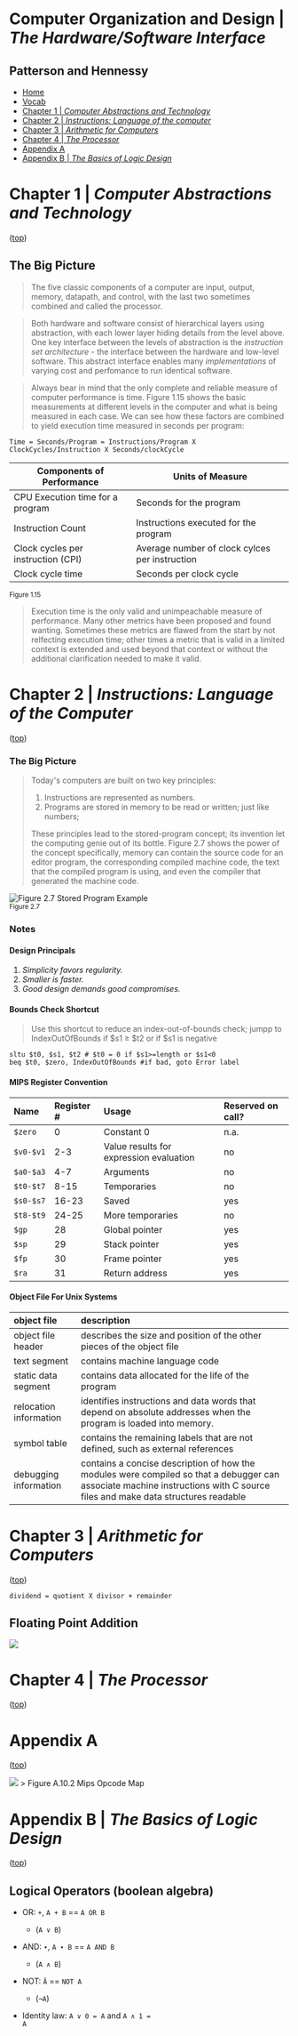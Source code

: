 # Computer Organization and Design | *The Hardware/Software Interface*
## Patterson and Hennessy
- [Home](/README.md#async-table-of-contents)
- [Vocab](#vocab)
- [Chapter 1 | *Computer Abstractions and Technology*](#Chapter-1--Computer-Abstractions-and-Technology)
- [Chapter 2 | *Instructions: Language of the computer*](#Chapter-2--Instructions-Language-of-the-computer)
- [Chapter 3 | *Arithmetic for Computers*](#Chapter-3--arithmetic-for-computers)
- [Chapter 4 | *The Processor*](#Chapter-4--the-processor)
- [Appendix A](#Appendix-a)
- [Appendix B | *The Basics of Logic Design*](#Appendix-b--the-basics-of-logic-design)

# Chapter 1 | *Computer Abstractions and Technology*
([top](#Computer-Organization-and-Design--The-HardwareSoftware-Interface))
## The Big Picture
> The five classic components of a computer are input, output, memory, datapath, and control, with the last two sometimes combined and called the processor.

> Both hardware and software consist of hierarchical layers using abstraction, with each lower layer hiding details from the level above. One key interface between the levels of abstraction is the *instruction set architecture* - the interface between the hardware and low-level software. This abstract interface enables many *implementations* of varying cost and perfomance to run identical software.

> Always bear in mind that the only complete and reliable measure of computer performance is time. Figure 1.15 shows the basic measurements at different levels in the computer and what is being measured in each case. We can see how these factors are combined to yield execution time measured in seconds per program:
```
Time = Seconds/Program = Instructions/Program X ClockCycles/Instruction X Seconds/clockCycle
```
| Components of Performance | Units of Measure |
|---|---|
|CPU Execution time for a program|Seconds for the program|
|Instruction Count|Instructions executed for the program|
|Clock cycles per instruction (CPI)|Average number of clock cylces per instruction|
|Clock cycle time|Seconds per clock cycle|
<sup>Figure 1.15</sup>

> Execution time is the only valid and unimpeachable measure of performance. Many other metrics have been proposed and found wanting. Sometimes these metrics are flawed from the start by not relfecting execution time; other times a metric that is valid in a limited context is extended and used beyond that context or without the additional clarification needed to make it valid.

# Chapter 2 | *Instructions: Language of the Computer*
([top](#Computer-Organization-and-Design--The-HardwareSoftware-Interface))
### The Big Picture
> Today's computers are built on two key principles:
>   1. Instructions are represented as numbers.
>   2. Programs are stored in memory to be read or written; just like numbers;
> 
> These principles lead to the stored-program concept; its invention let the computing genie out of its bottle. Figure 2.7 shows the power of the concept specifically, memory can contain the source code for an editor program, the corresponding compiled machine code, the text that the compiled program is using, and even the compiler that generated the machine code.

<img src='storedProgramExample.png' title='Figure 2.7 Stored Program Example'>
<br>
<sup>Figure 2.7</sup>

### Notes

#### Design Principals
1. *Simplicity favors regularity.*
2. *Smaller is faster.*
3. *Good design demands good compromises.*

#### Bounds Check Shortcut
> Use this shortcut to reduce an index-out-of-bounds check; jumpp to IndexOutOfBounds if $s1 &ge; $t2 or if $s1 is negative
```
sltu $t0, $s1, $t2 # $t0 = 0 if $s1>=length or $s1<0
beq $t0, $zero, IndexOutOfBounds #if bad, goto Error label
```

#### MIPS Register Convention
|Name|Register #|Usage|Reserved on call?|
|:---|:---|:---|:---|
|`$zero`|0|Constant 0|n.a.|
|`$v0-$v1`|2-3|Value results for expression evaluation|no|
|`$a0-$a3`|4-7|Arguments|no|
|`$t0-$t7`|8-15|Temporaries|no|
|`$s0-$s7`|16-23|Saved|yes|
|`$t8-$t9`|24-25|More temporaries|no|
|`$gp`|28|Global pointer|yes|
|`$sp`|29|Stack pointer|yes|
|`$fp`|30|Frame pointer|yes|
|`$ra`|31|Return address|yes|


#### Object File For Unix Systems
|object file|description|
|:-|:-|
|object file header|describes the size and position of the other pieces of the object file|
|text segment|contains machine language code|
|static data segment|contains data allocated for the life of the program|
|relocation information| identifies instructions and data words that depend on absolute addresses when the program is loaded into memory.|
|symbol table|contains the remaining labels that are not defined, such as external references|
|debugging information|contains a concise description of how the modules were compiled so that a debugger can associate machine instructions with C source files and make data structures readable|


# Chapter 3 | *Arithmetic for Computers*
([top](#Computer-Organization-and-Design--The-HardwareSoftware-Interface))

`dividend = quotient X divisor + remainder`

## Floating Point Addition
<img src="FloatingPointAddition.png"/>

# Chapter 4 | *The Processor*
([top](#Computer-Organization-and-Design--The-HardwareSoftware-Interface))

# Appendix A
([top](#Computer-Organization-and-Design--The-HardwareSoftware-Interface))

<img src='MipsOpcode.png'>
> Figure A.10.2 Mips Opcode Map

# Appendix B | *The Basics of Logic Design*
([top](#Computer-Organization-and-Design--The-HardwareSoftware-Interface))

## Logical Operators (boolean algebra)
- OR: `+`, `A + B` == `A OR B`
  - (<code>A &or; B</code>)
- AND: <code>&#8729;</code>, <code>A &#8729; B</code> == `A AND B`
  - (<code>A &and; B</code>)
- NOT: <code>&Amacr;</code> == `NOT A`
  - (<code>&not;A</code>)

- Identity law: <code>A &or; 0 = A</code> and <code>A &and; 1 = A</code>

